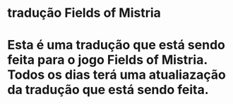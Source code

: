 # tradução Fields of Mistria
# Esta é uma tradução que está sendo feita para o jogo Fields of Mistria. Todos os dias terá uma atualiazação da tradução que está sendo feita.
